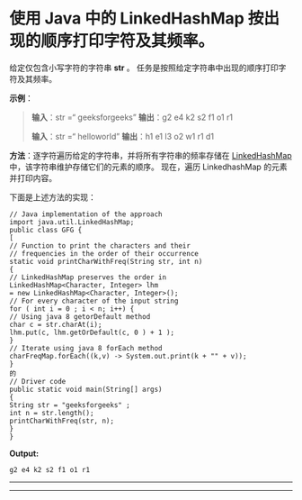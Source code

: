 # 使用 Java 中的 LinkedHashMap 按出现的顺序打印字符及其频率。

给定仅包含小写字符的字符串 **str** 。 任务是按照给定字符串中出现的顺序打印字符及其频率。

**示例**：

> **输入**：str =“ geeksforgeeks”
> **输出**：g2 e4 k2 s2 f1 o1 r1
> 
> **输入**：str =“ helloworld”
> **输出**：h1 e1 l3 o2 w1 r1 d1

**方法**：逐字符遍历给定的字符串，并将所有字符串的频率存储在 [LinkedHashMap](https://www.geeksforgeeks.org/linkedhashmap-class-java-examples/) 中，该字符串维护存储它们的元素的顺序。 现在，遍历 LinkedhashMap 的元素并打印内容。

下面是上述方法的实现：

```
// Java implementation of the approach
import java.util.LinkedHashMap;
public class GFG {
[
// Function to print the characters and their
// frequencies in the order of their occurrence
static void printCharWithFreq(String str, int n)
{
// LinkedHashMap preserves the order in
LinkedHashMap<Character, Integer> lhm
= new LinkedHashMap<Character, Integer>();
// For every character of the input string
for ( int i = 0 ; i < n; i++) {
// Using java 8 getorDefault method
char c = str.charAt(i);
lhm.put(c, lhm.getOrDefault(c, 0 ) + 1 );
}
// Iterate using java 8 forEach method
charFreqMap.forEach((k,v) -> System.out.print(k + "" + v));
}
的
// Driver code
public static void main(String[] args)
{
String str = "geeksforgeeks" ;
int n = str.length();
printCharWithFreq(str, n);
}
}
```

**Output:**

```
g2 e4 k2 s2 f1 o1 r1

```



* * *

* * *



